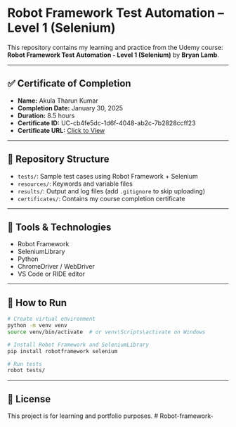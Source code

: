 # Robot Framework Test Automation – Level 1 (Selenium)

This repository contains my learning and practice from the Udemy course:
**Robot Framework Test Automation - Level 1 (Selenium)** by **Bryan Lamb**.

---

## ✅ Certificate of Completion

- **Name:** Akula Tharun Kumar  
- **Completion Date:** January 30, 2025  
- **Duration:** 8.5 hours  
- **Certificate ID:** UC-cb4fe5dc-1d6f-4048-ab2c-7b2828ccff23  
- **Certificate URL:** [Click to View](https://ude.my/UC-cb4fe5dc-1d6f-4048-ab2c-7b2828ccff23)

---

## 📁 Repository Structure

- `tests/`: Sample test cases using Robot Framework + Selenium  
- `resources/`: Keywords and variable files  
- `results/`: Output and log files (add `.gitignore` to skip uploading)  
- `certificates/`: Contains my course completion certificate

---

## 🚀 Tools & Technologies

- Robot Framework  
- SeleniumLibrary  
- Python  
- ChromeDriver / WebDriver  
- VS Code or RIDE editor

---

## 📌 How to Run

```bash
# Create virtual environment
python -m venv venv
source venv/bin/activate  # or venv\Scripts\activate on Windows

# Install Robot Framework and SeleniumLibrary
pip install robotframework selenium

# Run tests
robot tests/
```

---

## 🔖 License

This project is for learning and portfolio purposes.
#   R o b o t - f r a m e w o r k -  
 